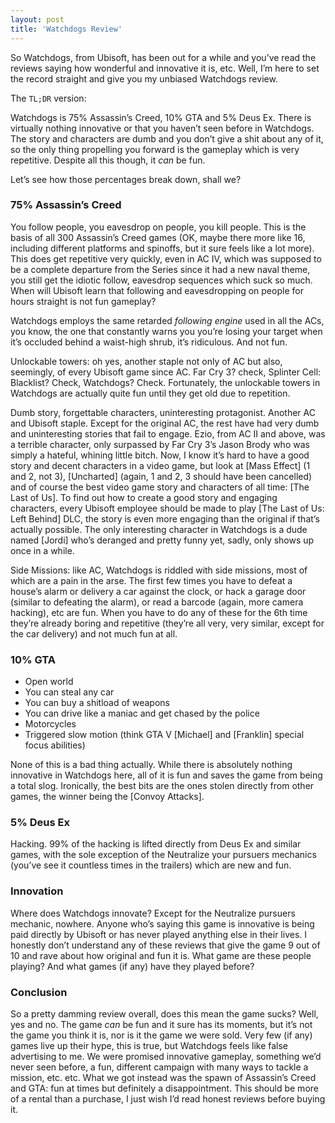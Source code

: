 ```yaml
---
layout: post
title: 'Watchdogs Review'
---
```


So Watchdogs, from Ubisoft, has been out for a while and you’ve read the reviews saying how wonderful and innovative it is, etc. Well, I’m here to set the record straight and give you my unbiased Watchdogs review. 

The `TL;DR` version:

Watchdogs is 75% Assassin’s Creed, 10% GTA and 5% Deus Ex. There is virtually nothing innovative or that you haven’t seen before in Watchdogs. The story and characters are dumb and you don’t give a shit about any of it, so the only thing propelling you forward is the gameplay which is very repetitive. Despite all this though, it *can* be fun.

Let’s see how those percentages break down, shall we?

### 75% Assassin’s Creed
You follow people, you eavesdrop on people, you kill people. This is the basis of all 300 Assassin’s Creed games (OK, maybe there more like 16, including different platforms and spinoffs, but it sure feels like a lot more). This does get repetitive very quickly, even in AC IV, which was supposed to be a complete departure from the Series since it had a new naval theme, you still get the idiotic follow, eavesdrop sequences which suck so much. When will Ubisoft learn that following and eavesdropping on people for hours straight is not fun gameplay? 

Watchdogs employs the same retarded *following engine* used in all the ACs, you know, the one that constantly warns you you’re losing your target when it’s occluded behind a waist-high shrub, it’s ridiculous. And not fun.

Unlockable towers: oh yes, another staple not only of AC but also, seemingly, of every Ubisoft game since AC. Far Cry 3? check, Splinter Cell: Blacklist? Check, Watchdogs? Check. Fortunately, the unlockable towers in Watchdogs are actually quite fun until they get old due to repetition.

Dumb story, forgettable characters, uninteresting protagonist. Another AC and Ubisoft staple. Except for the original AC, the rest have had very dumb and uninteresting stories that fail to engage. Ezio, from AC II and above, was a terrible character, only surpassed by Far Cry 3’s Jason Brody who was simply a hateful, whining little bitch. Now, I know it’s hard to have a good story and decent characters in a video game, but look at [Mass Effect] (1 and 2, not 3), [Uncharted] (again, 1 and 2, 3 should have been cancelled) and of course the best video game story and characters of all time: [The Last of Us]. To find out how to create a good story and engaging characters, every Ubisoft employee should be made to play [The Last of Us: Left Behind] DLC, the story is even more engaging than the original if that’s actually possible. 
	The only interesting character in Watchdogs is a dude named [Jordi] who’s deranged and pretty funny yet, sadly, only shows up once in a while. 

Side Missions: like AC, Watchdogs is riddled with side missions, most of which are a pain in the arse. The first few times you have to defeat a house’s alarm or delivery a car against the clock, or hack a garage door (similar to defeating the alarm), or read a barcode (again, more camera hacking), etc are fun. When you have to do any of these for the 6th time they’re already boring and repetitive (they’re all very, very similar, except for the car delivery) and not much fun at all. 

### 10% GTA

* Open world
* You can steal any car
* You can buy a shitload of weapons
* You can drive like a maniac and get chased by the police
* Motorcycles
* Triggered slow motion (think GTA V [Michael] and [Franklin] special focus abilities)

None of this is a bad thing actually. While there is absolutely nothing innovative in Watchdogs here, all of it is fun and saves the game from being a total slog. Ironically, the best bits are the ones stolen directly from other games, the winner being the [Convoy Attacks]. 

### 5% Deus Ex
Hacking. 99% of the hacking is lifted directly from Deus Ex and similar games, with the sole exception of the Neutralize your pursuers mechanics (you’ve see it countless times in the trailers) which are new and fun.

### Innovation
Where does Watchdogs innovate? Except for the Neutralize pursuers mechanic, nowhere. Anyone who’s saying this game is innovative is being paid directly by Ubisoft or has never played anything else in their lives. I honestly don’t understand any of these reviews that give the game 9 out of 10 and rave about how original and fun it is. What game are these people playing? And what games (if any) have they played before?

### Conclusion
So a pretty damming review overall, does this mean the game sucks? Well, yes and no. The game *can* be fun and it sure has its moments, but it’s not the game you think it is, nor is it the game we were sold. Very few (if any) games live up their hype, this is true, but Watchdogs feels like false advertising to me. We were promised innovative gameplay, something we’d never seen before, a fun, different campaign with many ways to tackle a mission, etc. etc. What we got instead was the spawn of Assassin’s Creed and GTA: fun at times but definitely a disappointment. This should be more of a rental than a purchase, I just wish I’d read honest reviews before buying it. 
